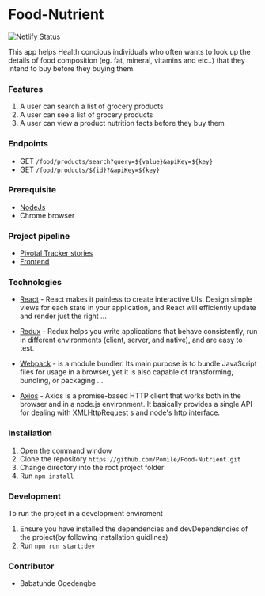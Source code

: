 # Food-Nutrient
[![Netlify Status](https://api.netlify.com/api/v1/badges/d4c0e216-3cf4-4e2b-8939-4579e2a7cfb4/deploy-status)](https://app.netlify.com/sites/nutrifacts/deploys)

This app helps Health concious individuals who often wants to look up the details of food composition (eg. fat, mineral, vitamins and etc..) that they intend to buy before they buying them.

### Features

  1. A user can search a list of grocery products
  2. A user can see a list of grocery products
  3. A user can view a product nutrition facts before they buy them

### Endpoints

  - GET `/food/products/search?query=${value}&apiKey=${key}`
  - GET `/food/products/${id}?&apiKey=${key}`

### Prerequisite

  - [NodeJs](https://nodejs.org/en/download/)
  - Chrome browser

### Project pipeline

  - [Pivotal Tracker stories](https://www.pivotaltracker.com/n/projects/2398431)
  - [Frontend](https://frosty-jennings-fd1482.netlify.com/)

### Technologies

  * [React](https://reactjs.org/docs/getting-started.html) - React makes it painless to create interactive UIs. Design simple views for each state in your application, and React will efficiently update and render just the right ...

  * [Redux](https://redux.js.org/introduction/getting-started) - Redux helps you write applications that behave consistently, run in different environments (client, server, and native), and are easy to test.

  * [Webpack](https://webpack.js.org/guides/getting-started/) - is a module bundler. Its main purpose is to bundle JavaScript files for usage in a browser, yet it is also capable of transforming, bundling, or packaging ...

  * [Axios](https://github.com/axios/axios) - Axios is a promise-based HTTP client that works both in the browser and in a node.js environment. It basically provides a single API for dealing with XMLHttpRequest s and node's http interface.

### Installation

  1. Open the command window
  2. Clone the repository `https://github.com/Pomile/Food-Nutrient.git`
  3. Change directory into the root project folder
  4. Run `npm install`

### Development
To run the project in a development enviroment

  1. Ensure you have installed the dependencies and devDependencies of the project(by following installation guidlines)
  2. Run `npm run start:dev`

### Contributor
  - Babatunde Ogedengbe
